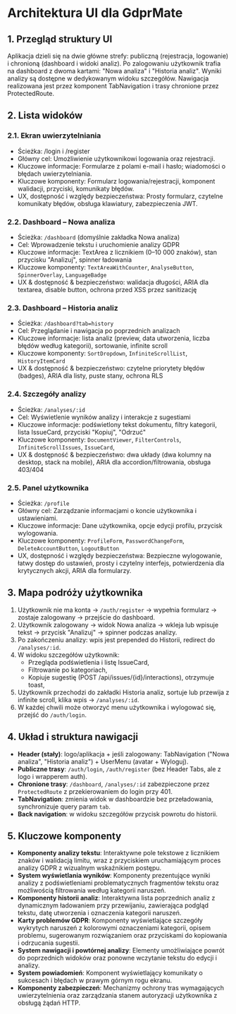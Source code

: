 # Architektura UI dla GdprMate

## 1. Przegląd struktury UI
Aplikacja dzieli się na dwie główne strefy: publiczną (rejestracja, logowanie) i chronioną (dashboard i widoki analiz). Po zalogowaniu użytkownik trafia na dashboard z dwoma kartami: "Nowa analiza" i "Historia analiz". Wyniki analizy są dostępne w dedykowanym widoku szczegółów. Nawigacja realizowana jest przez komponent TabNavigation i trasy chronione przez ProtectedRoute.

## 2. Lista widoków

### 2.1. Ekran uwierzytelniania
- Ścieżka: /login i /register
- Główny cel: Umożliwienie użytkownikowi logowania oraz rejestracji.
- Kluczowe informacje: Formularze z polami e-mail i hasło; wiadomości o błędach uwierzytelniania.
- Kluczowe komponenty: Formularz logowania/rejestracji, komponent walidacji, przyciski, komunikaty błędów.
- UX, dostępność i względy bezpieczeństwa: Prosty formularz, czytelne komunikaty błędów, obsługa klawiatury, zabezpieczenia JWT.

### 2.2. Dashboard – Nowa analiza
- Ścieżka: `/dashboard` (domyślnie zakładka Nowa analiza)
- Cel: Wprowadzenie tekstu i uruchomienie analizy GDPR
- Kluczowe informacje: TextArea z licznikiem (0–10 000 znaków), stan przycisku "Analizuj", spinner ładowania
- Kluczowe komponenty: `TextAreaWithCounter`, `AnalyseButton`, `SpinnerOverlay`, `LanguageBadge`
- UX & dostępność & bezpieczeństwo: walidacja długości, ARIA dla textarea, disable button, ochrona przed XSS przez sanitizację

### 2.3. Dashboard – Historia analiz
- Ścieżka: `/dashboard?tab=history`
- Cel: Przeglądanie i nawigacja po poprzednich analizach
- Kluczowe informacje: lista analiz (preview, data utworzenia, liczba błędów według kategorii), sortowanie, infinite scroll
- Kluczowe komponenty: `SortDropdown`, `InfiniteScrollList`, `HistoryItemCard`
- UX & dostępność & bezpieczeństwo: czytelne priorytety błędów (badges), ARIA dla listy, puste stany, ochrona RLS

### 2.4. Szczegóły analizy
- Ścieżka: `/analyses/:id`
- Cel: Wyświetlenie wyników analizy i interakcje z sugestiami
- Kluczowe informacje: podświetlony tekst dokumentu, filtry kategorii, lista IssueCard, przyciski "Kopiuj", "Odrzuć"
- Kluczowe komponenty: `DocumentViewer`, `FilterControls`, `InfiniteScrollIssues`, `IssueCard`, 
- UX & dostępność & bezpieczeństwo: dwa układy (dwa kolumny na desktop, stack na mobile), ARIA dla accordion/filtrowania, obsługa 403/404

### 2.5. Panel użytkownika
- Ścieżka: `/profile`
- Główny cel: Zarządzanie informacjami o koncie użytkownika i ustawieniami.
- Kluczowe informacje: Dane użytkownika, opcje edycji profilu, przycisk wylogowania.
- Kluczowe komponenty: `ProfileForm`, `PasswordChangeForm`, `DeleteAccountButton`, `LogoutButton`
- UX, dostępność i względy bezpieczeństwa: Bezpieczne wylogowanie, łatwy dostęp do ustawień, prosty i czytelny interfejs, potwierdzenia dla krytycznych akcji, ARIA dla formularzy.


## 3. Mapa podróży użytkownika
1. Użytkownik nie ma konta -> `/auth/register` -> wypełnia formularz -> zostaje zalogowany -> przejście do dashboard.
2. Użytkownik zalogowany -> widok Nowa analiza -> wkleja lub wpisuje tekst -> przycisk "Analizuj" → spinner podczas analizy.
3. Po zakończeniu analizy: wpis jest prepended do Historii, redirect do `/analyses/:id`.
4. W widoku szczegółów użytkownik:
   - Przegląda podświetlenia i listę IssueCard,
   - Filtrowanie po kategoriach,
   - Kopiuje sugestię (POST /api/issues/{id}/interactions), otrzymuje toast,
5. Użytkownik przechodzi do zakładki Historia analiz, sortuje lub przewija z infinite scroll, klika wpis -> `/analyses/:id`.
6. W każdej chwili może otworzyć menu użytkownika i wylogować się, przejść do `/auth/login`.

## 4. Układ i struktura nawigacji
- **Header (stały)**: logo/aplikacja + jeśli zalogowany: TabNavigation ("Nowa analiza", "Historia analiz") + UserMenu (avatar + Wyloguj).
- **Publiczne trasy**: `/auth/login`, `/auth/register` (bez Header Tabs, ale z logo i wrapperem auth).
- **Chronione trasy**: `/dashboard`, `/analyses/:id` zabezpieczone przez `ProtectedRoute` z przekierowaniem do login przy 401.
- **TabNavigation**: zmienia widok w dashboardzie bez przeładowania, synchronizuje query param `tab`.
- **Back navigation**: w widoku szczegółów przycisk powrotu do historii.

## 5. Kluczowe komponenty
- **Komponenty analizy tekstu**: Interaktywne pole tekstowe z licznikiem znaków i walidacją limitu, wraz z przyciskiem uruchamiającym proces analizy GDPR z wizualnym wskaźnikiem postępu.
- **System wyświetlania wyników**: Komponenty prezentujące wyniki analizy z podświetleniami problematycznych fragmentów tekstu oraz możliwością filtrowania według kategorii naruszeń.
- **Komponenty historii analiz**: Interaktywna lista poprzednich analiz z dynamicznym ładowaniem przy przewijaniu, zawierająca podgląd tekstu, datę utworzenia i oznaczenia kategorii naruszeń.
- **Karty problemów GDPR**: Komponenty wyświetlające szczegóły wykrytych naruszeń z kolorowymi oznaczeniami kategorii, opisem problemu, sugerowanym rozwiązaniem oraz przyciskami do kopiowania i odrzucania sugestii.
- **System nawigacji i powtórnej analizy**: Elementy umożliwiające powrót do poprzednich widoków oraz ponowne wczytanie tekstu do edycji i analizy.
- **System powiadomień**: Komponent wyświetlający komunikaty o sukcesach i błędach w prawym górnym rogu ekranu.
- **Komponenty zabezpieczeń**: Mechanizmy ochrony tras wymagających uwierzytelnienia oraz zarządzania stanem autoryzacji użytkownika z obsługą żądań HTTP.
